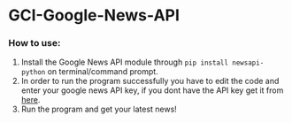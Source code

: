 # GCI-Google-News-API
### How to use:
1) Install the Google News API module through `pip install newsapi-python` on terminal/command prompt.
2) In order to run the program successfully you have to edit the code and enter your google news API key, if you dont have the API key get it from [here](https://newsapi.org/s/google-news-api).
3) Run the program and get your latest news!
